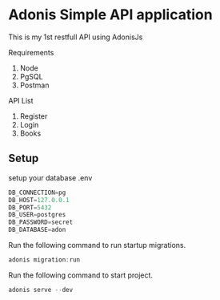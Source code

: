 # Adonis Simple API application

This is my 1st restfull API using AdonisJs

Requirements
1. Node
2. PgSQL
3. Postman

API List
1. Register
2. Login
3. Books


## Setup

setup your database .env

```js
DB_CONNECTION=pg
DB_HOST=127.0.0.1
DB_PORT=5432
DB_USER=postgres
DB_PASSWORD=secret
DB_DATABASE=adon
```

Run the following command to run startup migrations.

```js
adonis migration:run
```

Run the following command to start project.

```js
adonis serve --dev
```
